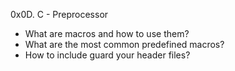 0x0D. C - Preprocessor

 - What are macros and how to use them?
 - What are the most common predefined macros?
 - How to include guard your header files?
